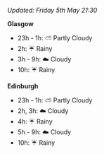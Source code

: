 *Updated: Friday 5th May 21:30*

**Glasgow**

* 23h - 1h: :partly_sunny: Partly Cloudy
* 2h: :umbrella: Rainy
* 3h - 9h: :cloud: Cloudy
* 10h: :umbrella: Rainy

**Edinburgh**

* 23h - 1h: :partly_sunny: Partly Cloudy
* 2h, 3h: :cloud: Cloudy
* 4h: :umbrella: Rainy
* 5h - 9h: :cloud: Cloudy
* 10h: :umbrella: Rainy
